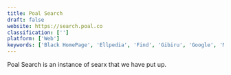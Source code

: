 ```yaml
---
title: Poal Search
draft: false 
website: https://search.poal.co
classification: ['']
platform: ['Web']
keywords: ['Black HomePage', 'Ellpedia', 'Find', 'Gibiru', 'Google', 'MetaGer', 'Mojeek', 'Qwant', 'SearchAll.net', 'Searx', 'StartPage', 'Swisscows']
---
```

Poal Search is an instance of searx that we have put up.
